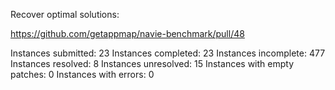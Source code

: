 Recover optimal solutions:

https://github.com/getappmap/navie-benchmark/pull/48

Instances submitted: 23
Instances completed: 23
Instances incomplete: 477
Instances resolved: 8
Instances unresolved: 15
Instances with empty patches: 0
Instances with errors: 0

